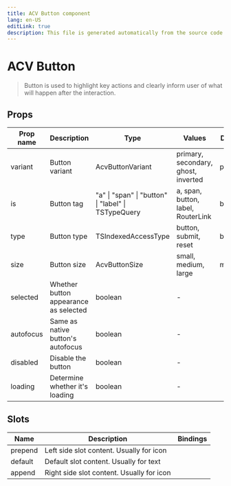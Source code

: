 ```yaml
---
title: ACV Button component
lang: en-US
editLink: true
description: This file is generated automatically from the source code. Changes made here will be lost.
---
```


# ACV Button

> Button is used to highlight key actions and clearly inform user of what will happen after the interaction.

<!--@include: ./button.doc.md-->

## Props

| Prop name | Description                           | Type                                                | Values                              | Default |
| --------- | ------------------------------------- | --------------------------------------------------- | ----------------------------------- | ------- |
| variant   | Button variant                        | AcvButtonVariant                                    | primary, secondary, ghost, inverted | primary |
| is        | Button tag                            | "a" \| "span" \| "button" \| "label" \| TSTypeQuery | a, span, button, label, RouterLink  | button  |
| type      | Button type                           | TSIndexedAccessType                                 | button, submit, reset               | button  |
| size      | Button size                           | AcvButtonSize                                       | small, medium, large                | medium  |
| selected  | Whether button appearance as selected | boolean                                             | -                                   |         |
| autofocus | Same as native button's autofocus     | boolean                                             | -                                   |         |
| disabled  | Disable the button                    | boolean                                             | -                                   |         |
| loading   | Determine whether it's loading        | boolean                                             | -                                   |         |

## Slots

| Name    | Description                               | Bindings |
| ------- | ----------------------------------------- | -------- |
| prepend | Left side slot content. Usually for icon  |          |
| default | Default slot content. Usually for text    |          |
| append  | Right side slot content. Usually for icon |          |
